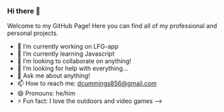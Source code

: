 ### Hi there 👋

Welcome to my GitHub Page! Here you can find all of my professional and personal projects.

- 🔭 I’m currently working on LFG-app
- 🌱 I’m currently learning Javascript
- 👯 I’m looking to collaborate on anything!
- 🤔 I’m looking for help with everything...
- 💬 Ask me about anything!
- 📫 How to reach me: dcummings856@gmail.com
- 😄 Pronouns: he/him
- ⚡ Fun fact: I love the outdoors and video games
-->
